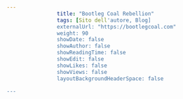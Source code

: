 ---
                title: "Bootleg Coal Rebellion"
                tags: [Sito dell'autore, Blog]
                externalUrl: "https://bootlegcoal.com"
                weight: 90
                showDate: false
                showAuthor: false
                showReadingTime: false
                showEdit: false
                showLikes: false
                showViews: false
                layoutBackgroundHeaderSpace: false
                ---

